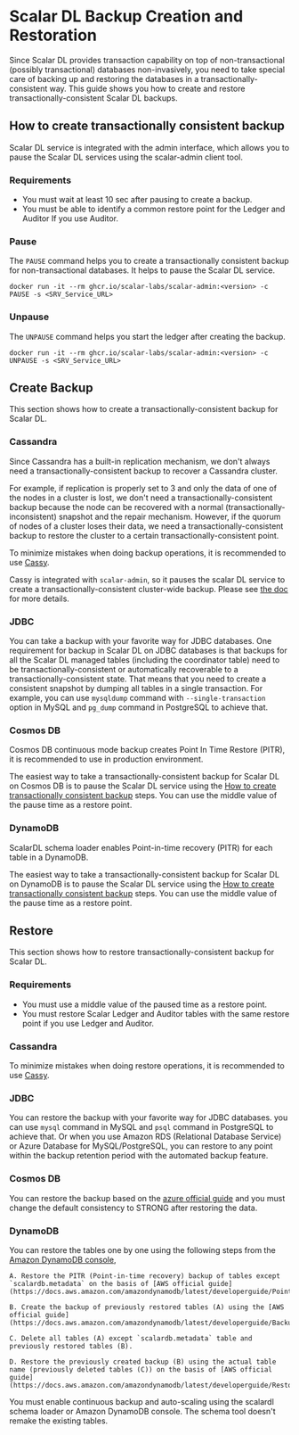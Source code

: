 # Scalar DL Backup Creation and Restoration

Since Scalar DL provides transaction capability on top of non-transactional (possibly transactional) databases non-invasively, you need to take special care of backing up and restoring the databases in a transactionally-consistent way.
This guide shows you how to create and restore transactionally-consistent Scalar DL backups.

## How to create transactionally consistent backup 

Scalar DL service is integrated with the admin interface, which allows you to pause the Scalar DL services using the scalar-admin client tool.

### Requirements

* You must wait at least 10 sec after pausing to create a backup.
* You must be able to identify a common restore point for the Ledger and Auditor If you use Auditor.

### Pause

The `PAUSE` command helps you to create a transactionally consistent backup for non-transactional databases. It helps to pause the Scalar DL service.

```console
docker run -it --rm ghcr.io/scalar-labs/scalar-admin:<version> -c PAUSE -s <SRV_Service_URL>
```

### Unpause

The `UNPAUSE` command helps you start the ledger after creating the backup.

```console
docker run -it --rm ghcr.io/scalar-labs/scalar-admin:<version> -c UNPAUSE -s <SRV_Service_URL>
```


## Create Backup

This section shows how to create a transactionally-consistent backup for Scalar DL.

### Cassandra

Since Cassandra has a built-in replication mechanism, we don't always need a transactionally-consistent backup to recover a Cassandra cluster.

For example, if replication is properly set to 3 and only the data of one of the nodes in a cluster is lost, we don't need a transactionally-consistent backup because the node can be recovered with a normal (transactionally-inconsistent) snapshot and the repair mechanism.
However, if the quorum of nodes of a cluster loses their data, we need a transactionally-consistent backup to restore the cluster to a certain transactionally-consistent point.

To minimize mistakes when doing backup operations, it is recommended to use [Cassy](https://github.com/scalar-labs/cassy).

Cassy is integrated with `scalar-admin`, so it pauses the scalar DL service to create a transactionally-consistent cluster-wide backup.
Please see [the doc](https://github.com/scalar-labs/cassy/blob/master/docs/getting-started.md#take-cluster-wide-consistent-backups) for more details.

### JDBC

You can take a backup with your favorite way for JDBC databases.
One requirement for backup in Scalar DL on JDBC databases is that backups for all the Scalar DL managed tables (including the coordinator table) need to be transactionally-consistent or automatically recoverable to a transactionally-consistent state.
That means that you need to create a consistent snapshot by dumping all tables in a single transaction. For example, you can use `mysqldump` command with `--single-transaction` option in MySQL and `pg_dump` command in PostgreSQL to achieve that.

### Cosmos DB

Cosmos DB continuous mode backup creates Point In Time Restore (PITR), it is recommended to use in production environment.

The easiest way to take a transactionally-consistent backup for Scalar DL on Cosmos DB is to pause the Scalar DL service using the [How to create transactionally consistent backup](#how-to-create-transactionally-consistent-backup) steps. You can use the middle value of the pause time as a restore point.

### DynamoDB

ScalarDL schema loader enables Point-in-time recovery (PITR) for each table in a DynamoDB.

The easiest way to take a transactionally-consistent backup for Scalar DL on DynamoDB is to pause the Scalar DL service using the [How to create transactionally consistent backup](#how-to-create-transactionally-consistent-backup) steps. You can use the middle value of the pause time as a restore point.

## Restore

This section shows how to restore transactionally-consistent backup for Scalar DL.

### Requirements

* You must use a middle value of the paused time as a restore point.
* You must restore Scalar Ledger and Auditor tables with the same restore point if you use Ledger and Auditor.

### Cassandra

To minimize mistakes when doing restore operations, it is recommended to use [Cassy](https://github.com/scalar-labs/cassy).

### JDBC

You can restore the backup with your favorite way for JDBC databases.
you can use `mysql` command in MySQL and `psql` command in PostgreSQL to achieve that. Or when you use Amazon RDS (Relational Database Service) or Azure Database for MySQL/PostgreSQL, 
you can restore to any point within the backup retention period with the automated backup feature.

### Cosmos DB

You can restore the backup based on the [azure official guide](https://docs.microsoft.com/en-us/azure/cosmos-db/restore-account-continuous-backup#restore-account-portal) and you must change the default consistency to STRONG after restoring the data.

### DynamoDB

You can restore the tables one by one using the following steps from the [Amazon DynamoDB console](https://console.aws.amazon.com/dynamodbv2/home),

    A. Restore the PITR (Point-in-time recovery) backup of tables except `scalardb.metadata` on the basis of [AWS official guide](https://docs.aws.amazon.com/amazondynamodb/latest/developerguide/PointInTimeRecovery.Tutorial.html#restoretabletopointintime_console).
        
    B. Create the backup of previously restored tables (A) using the [AWS official guide](https://docs.aws.amazon.com/amazondynamodb/latest/developerguide/Backup.Tutorial.html#backup_console).
        
    C. Delete all tables (A) except `scalardb.metadata` table and previously restored tables (B).
        
    D. Restore the previously created backup (B) using the actual table name (previously deleted tables (C)) on the basis of [AWS official guide](https://docs.aws.amazon.com/amazondynamodb/latest/developerguide/Restore.Tutorial.html#restoretable_console).

You must enable continuous backup and auto-scaling using the scalardl schema loader or Amazon DynamoDB console. The schema tool doesn't remake the existing tables.
